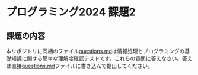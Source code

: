 # プログラミング2024 課題2

## 課題の内容

本リポジトリに同梱のファイル[questions.md](./questions.md)は情報処理とプログラミングの基礎知識に関する簡単な理解度確認テストです。これらの質問に答えなさい。答えは直接[questions.md](./questions.md)ファイルに書き込んで提出してください。
